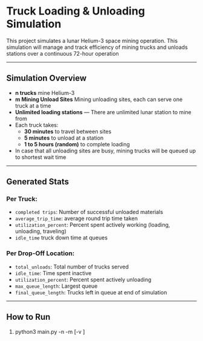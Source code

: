 # Truck Loading & Unloading Simulation

This project simulates a lunar Helium-3 space mining operation. This simulation will manage
and track efficiency of mining trucks and unloads stations over a continuous 72-hour operation

---

## Simulation Overview

- **n trucks** mine Helium-3
- **m Mining Unload Sites** Mining unloading sites, each can serve one truck at a time
- **Unlimited loading stations** — There are unlimited lunar station to mine from
- Each truck takes:
  - **30 minutes** to travel between sites
  - **5 minutes** to unload at a station
  - **1 to 5 hours (random)** to complete loading
- In case that all unloading sites are busy, mining trucks will be queued up to shortest wait time

---

## Generated Stats

### Per Truck:
- `completed trips`: Number of successful unloaded materials
- `average_trip_time`: average round trip time taken
- `utilization_percent`: Percent spent actively working (loading, unloading, traveling)
- `idle_time` truck down time at queues

### Per Drop-Off Location:
- `total_unloads`: Total number of trucks served
- `idle_time`: Time spent inactive
- `utilization_percent`: Percent spent actively unloading
- `max_queue_length`: Largest queue
- `final_queue_length`: Trucks left in queue at end of simulation


---

## How to Run

1. python3 main.py -n <number of mining trucks> -m <number of mining unload stations> [-v <print stats>]
